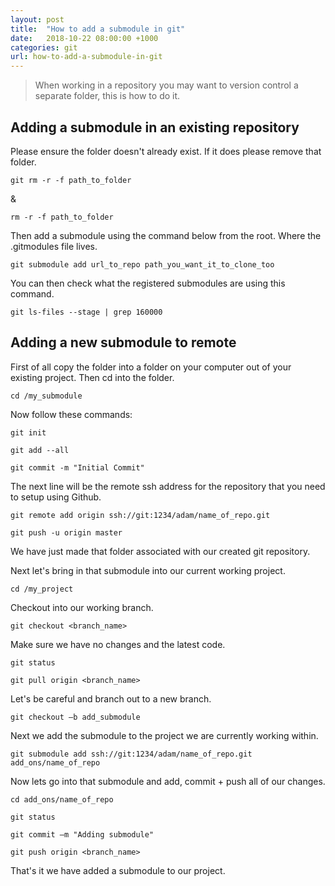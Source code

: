 ```yaml
---
layout: post
title:  "How to add a submodule in git"
date:   2018-10-22 08:00:00 +1000
categories: git
url: how-to-add-a-submodule-in-git
---
```


<blockquote class="blockquote">
    When working in a repository you may want to version control a separate folder, this is how to do it.
</blockquote>

## Adding a submodule in an existing repository

Please ensure the folder doesn't already exist. If it does please remove that folder.

```
git rm -r -f path_to_folder
```

&

```
rm -r -f path_to_folder
```

Then add a submodule using the command below from the root. Where the .gitmodules file lives.

```
git submodule add url_to_repo path_you_want_it_to_clone_too
```

You can then check what the registered submodules are using this command.

```
git ls-files --stage | grep 160000
```

## Adding a new submodule to remote

First of all copy the folder into a folder on your computer out of your existing project. Then cd into the folder.

```
cd /my_submodule
```

Now follow these commands:

```
git init
```

```
git add --all
```

```
git commit -m "Initial Commit"
```

The next line will be the remote ssh address for the repository that you need to setup using Github.

```
git remote add origin ssh://git:1234/adam/name_of_repo.git
```

```
git push -u origin master
```

We have just made that folder associated with our created git repository.

Next let's bring in that submodule into our current working project.

```
cd /my_project
```

Checkout into our working branch.

```
git checkout <branch_name>
```

Make sure we have no changes and the latest code.

```
git status
```

```
git pull origin <branch_name>
```

Let's be careful and branch out to a new branch.

```
git checkout –b add_submodule
```

Next we add the submodule to the project we are currently working within.

```
git submodule add ssh://git:1234/adam/name_of_repo.git add_ons/name_of_repo
```

Now lets go into that submodule and add, commit + push all of our changes.

```
cd add_ons/name_of_repo
```

```
git status
```

```
git commit –m "Adding submodule"
```

```
git push origin <branch_name>
```

That's it we have added a submodule to our project.
